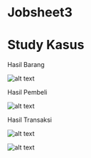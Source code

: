 # Jobsheet3

# Study Kasus

Hasil Barang

![alt text](https://github.com/nandhitadvz/Jobsheet3/blob/master/toko.JPG)

Hasil Pembeli

![alt text](https://github.com/nandhitadvz/Jobsheet3/blob/master/pembeli.JPG)

Hasil Transaksi

![alt text](https://github.com/nandhitadvz/Jobsheet3/blob/master/transaksi.JPG)

![alt text](https://github.com/nandhitadvz/Jobsheet3/blob/master/hasiltransaksi.JPG)
